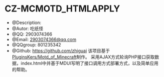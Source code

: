 # CZ-MCMOTD_HTMLAPPLY
 * @Description: 
 * @Autor: 吃纸怪
 * @QQ: 2903074366
 * @Email: 2903074366@qq.com
 * @QQgroup: 801235342
 * @Github: https://github.com/zhiguai
该项目基于<a href="https://github.com/PluginsKers/Motd_of_Minecraft">PluginsKers/Motd_of_Minecraft</a>制作。
采用AJAX方式轮询PHP接口获取数据，index.html中并基于MDUI写明了接口调用方式部署方式，以及简单应用的帮助。